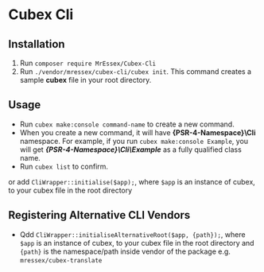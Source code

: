 # Cubex Cli

## Installation

1. Run ```composer require MrEssex/Cubex-Cli```
2. Run ```./vendor/mressex/cubex-cli/cubex init```. This command creates a sample **cubex** file in your root directory.

## Usage

* Run ```cubex make:console command-name``` to create a new command.
* When you create a new command, it will have **{PSR-4-Namespace}\Cli** namespace. For example, if you
  run ```cubex make:console Example```, you will get ***{PSR-4-Namespace}\Cli\Example*** as a fully qualified class name.
* Run ```cubex list``` to confirm.

or add ```CliWrapper::initialise($app);```, where ```$app``` is an instance of cubex,
to your cubex file in the root directory

## Registering Alternative CLI Vendors

* Qdd ```CliWrapper::initialiseAlternativeRoot($app, {path});```, where ```$app``` is an instance of cubex,
  to your cubex file in the root directory and ```{path}``` is the namespace/path inside vendor of the package e.g. ```mressex/cubex-translate```

